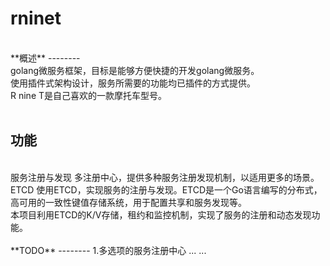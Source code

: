 **rninet**
==========
<br>
**概述**
--------
<br>
    golang微服务框架，目标是能够方便快捷的开发golang微服务。<br>
    使用插件式架构设计，服务所需要的功能均已插件的方式提供。<br>
    R nine T是自己喜欢的一款摩托车型号。<br>
<br>    
    
**功能**
--------
<br>
服务注册与发现
    多注册中心，提供多种服务注册发现机制，以适用更多的场景。<br>
ETCD
    使用ETCD，实现服务的注册与发现。ETCD是一个Go语言编写的分布式，高可用的一致性键值存储系统，用于配置共享和服务发现等。<br>
    本项目利用ETCD的K/V存储，租约和监控机制，实现了服务的注册和动态发现功能。<br>
    
<br>    
**TODO**
--------
    1.多选项的服务注册中心
    ...
    ...
